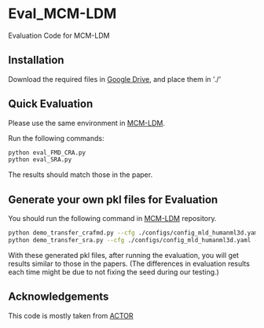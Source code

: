 # Eval_MCM-LDM
Evaluation Code for MCM-LDM

## Installation
Download the required files in [Google Drive](https://drive.google.com/drive/folders/13d2wWLlJ8MuJCV6bmlenKcTEpmuo3suj?usp=sharing), and place them in './'

## Quick Evaluation
Please use the same environment in [MCM-LDM](https://github.com/XingliangJin/MCM-LDM). 

Run the following commands:
```bash
python eval_FMD_CRA.py
python eval_SRA.py
```
The results should match those in the paper.

## Generate your own pkl files for Evaluation
You should run the following command in [MCM-LDM](https://github.com/XingliangJin/MCM-LDM) repository.
```bash
python demo_transfer_crafmd.py --cfg ./configs/config_mld_humanml3d.yaml --cfg_assets ./configs/assets.yaml --style_motion_dir demo/content_test_feats --content_motion_dir demo/content_test_feats --scale 2.5
python demo_transfer_sra.py --cfg ./configs/config_mld_humanml3d.yaml --cfg_assets ./configs/assets.yaml --style_motion_dir demo/style_test_feats --content_motion_dir demo/style_test_feats --scale 2.5
```
With these generated pkl files, after running the evaluation, you will get results similar to those in the papers. (The differences in evaluation results each time might be due to not fixing the seed during our testing.)

## Acknowledgements
This code is mostly taken from [ACTOR](https://github.com/Mathux/ACTOR)
